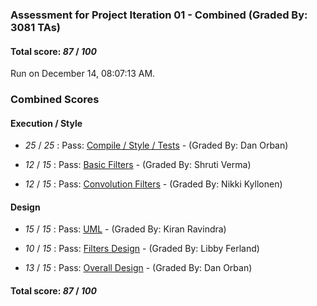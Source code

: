 ### Assessment for Project Iteration 01 - Combined (Graded By: 3081 TAs)

#### Total score: _87_ / _100_

Run on December 14, 08:07:13 AM.


### Combined Scores


#### Execution / Style

+  _25_ / _25_ : Pass: [Compile / Style / Tests](PROJ_01_Automated_Assessment.md) - (Graded By: Dan Orban)



+  _12_ / _15_ : Pass: [Basic Filters](PROJ_01_BasicFilters_Assessment.md) - (Graded By: Shruti Verma)



+  _12_ / _15_ : Pass: [Convolution Filters](PROJ_01_ConvFilters_Assessment.md) - (Graded By: Nikki Kyllonen)




#### Design

+  _15_ / _15_ : Pass: [UML](PROJ_01_UML_Assessment.md) - (Graded By: Kiran Ravindra)



+  _10_ / _15_ : Pass: [Filters Design](PROJ_01_FiltersDesign_Assessment.md) - (Graded By: Libby Ferland)



+  _13_ / _15_ : Pass: [Overall Design](PROJ_01_OverallDesign_Assessment.md) - (Graded By: Dan Orban)



#### Total score: _87_ / _100_

